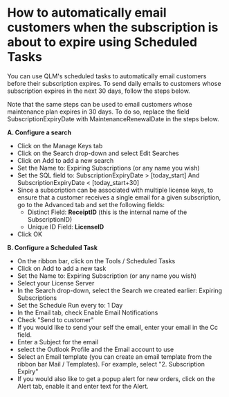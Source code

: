 # How to automatically email customers when the subscription is about to expire using Scheduled Tasks

You can use QLM's scheduled tasks to automatically email customers before their subscription expires. To send daily emails to customers whose subscription expires in the next 30 days, follow the steps below.

Note that the same steps can be used to email customers whose maintenance plan expires in 30 days. To do so, replace the field SubscriptionExpiryDate with MaintenanceRenewalDate in the steps below.

**A. Configure a search**

* Click on the Manage Keys tab
* Click on the Search drop-down and select Edit Searches
* Click on Add to add a new search
* Set the Name to: Expiring Subscriptions (or any name you wish)
* Set the SQL field to: SubscriptionExpiryDate > \[today\_start] And SubscriptionExpiryDate < \[today\_start+30]
* Since a subscription can be associated with multiple license keys, to ensure that a customer receives a single email for a given subscription, go to the Advanced tab and set the following fields:
  * Distinct Field: **ReceiptID** (this is the internal name of the SubscriptionID)
  * Unique ID Field: **LicenseID**&#x20;
* Click OK

**B. Configure a Scheduled Task**

* On the ribbon bar, click on the Tools / Scheduled Tasks
* Click on Add to add a new task
* Set the Name to: Expiring Subscription (or any name you wish)
* Select your License Server
* In the Search drop-down, select the Search we created earlier: Expiring Subscriptions
* Set the Schedule Run every to: 1 Day&#x20;
* In the Email tab, check Enable Email Notifications
* Check "Send to customer"
* If you would like to send your self the email, enter your email in the Cc field.
* Enter a Subject for the email
* select the Outlook Profile and the Email account to use
* Select an Email template (you can create an email template from the ribbon bar Mail / Templates). For example, select "2. Subscription Expiry"
* If you would also like to get a popup alert for new orders, click on the Alert tab, enable it and enter text for the Alert.
